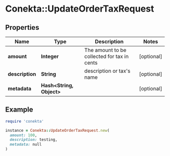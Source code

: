 # Conekta::UpdateOrderTaxRequest

## Properties

| Name | Type | Description | Notes |
| ---- | ---- | ----------- | ----- |
| **amount** | **Integer** | The amount to be collected for tax in cents | [optional] |
| **description** | **String** | description or tax&#39;s name | [optional] |
| **metadata** | **Hash&lt;String, Object&gt;** |  | [optional] |

## Example

```ruby
require 'conekta'

instance = Conekta::UpdateOrderTaxRequest.new(
  amount: 100,
  description: testing,
  metadata: null
)
```

